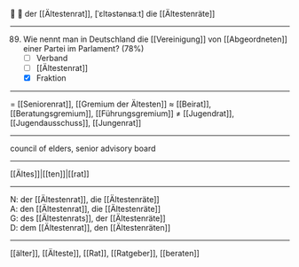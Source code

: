 🔵 👴 der [[Ältestenrat]], [ˈɛltəstənʁaːt]
die [[Ältestenräte]]

---
89. Wie nennt man in Deutschland die [[Vereinigung]] von [[Abgeordneten]] einer Partei im Parlament? (78%)
	- [ ] Verband
	- [ ] [[Ältestenrat]]
	- [x] Fraktion

---
= [[Seniorenrat]], [[Gremium der Ältesten]]
≈ [[Beirat]], [[Beratungsgremium]], [[Führungsgremium]]
≠ [[Jugendrat]], [[Jugendausschuss]], [[Jungenrat]]

---
council of elders, senior advisory board

---
[[Ältes]]|[[ten]]|[[rat]]

---
N: der [[Ältestenrat]], die [[Ältestenräte]]  
A: den [[Ältestenrat]], die [[Ältestenräte]]  
G: des [[Ältestenrats]], der [[Ältestenräte]]  
D: dem [[Ältestenrat]], den [[Ältestenräten]]  

---
[[älter]], [[Älteste]], [[Rat]], [[Ratgeber]], [[beraten]]